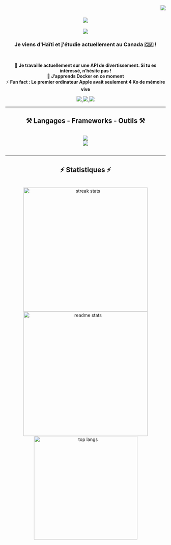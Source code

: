 <img align="right" src="https://visitor-badge.laobi.icu/badge?page_id=Handy-up" />

<h1 align="center">
    <img src="https://readme-typing-svg.herokuapp.com/?font=Righteous&size=35&center=true&vCenter=true&width=500&height=70&duration=10000&lines=Salut,+Je+suis+Pierre+Handy!+👋;" />
</h1>

<div align="center">
  <img src="https://profile-counter.glitch.me/Handy-up/count.svg?"  />
</div>

###



<h3 align="center">Je viens d'Haïti et j'étudie actuellement au Canada 🇨🇦 !</h3>

<br/>

<div align="center">

🔭 **Je travaille actuellement sur une API de divertissement. Si tu es intéressé, n’hésite pas !**  
🌱 **J’apprends Docker en ce moment**  
⚡ **Fun fact : Le premier ordinateur Apple avait seulement 4 Ko de mémoire vive**  

</div>

<div align="center"> 
  <a href="mailto:pierrehandy8@gmail.com">
    <img src="https://img.shields.io/badge/Gmail-333333?style=for-the-badge&logo=gmail&logoColor=red" />
  </a>
  <a href="https://www.linkedin.com/in/handy-charles-g-pierre-5977a9186/" target="_blank">
    <img src="https://img.shields.io/badge/LinkedIn-0077B5?style=for-the-badge&logo=linkedin&logoColor=white" target="_blank" />
  </a>
  <a href="https://pierrehandy.com" target="_blank">
     <img src="https://img.shields.io/badge/Portfolio-FF5722?style=for-the-badge&logo=todoist&logoColor=white" target="_blank" />
  </a>
</div>

<hr/>

<h2 align="center">⚒️ Langages - Frameworks - Outils ⚒️</h2>
<br/>
<div align="center">
    <img src="https://skillicons.dev/icons?i=java,kotlin,flutter,mongodb,raspberrypi,git,docker,figma,vscode,github" /><br>
    <img src="https://skillicons.dev/icons?i=python,nodejs,javascript,express,angular,mysql,c#" />
</div>

<br/>
<hr/>

<h2 align="center">⚡ Statistiques ⚡</h2>
<br/>
<div align="center">
  <img width=390 src="https://github-readme-streak-stats.herokuapp.com/?user=Handy-up&count_private=true&theme=react&border_radius=10" alt="streak stats"/>
  <img width=390 src="https://github-readme-stats.vercel.app/api?username=Handy-up&count_private=true&show_icons=true&theme=react&rank_icon=github&border_radius=10" alt="readme stats" />
  <br/>
  <img width=325 align="center" src="https://github-readme-stats.vercel.app/api/top-langs/?username=Handy-up&hide=HTML&langs_count=8&layout=compact&theme=react&border_radius=10&size_weight=0.5&count_weight=0.5" alt="top langs" />
</div>

<br/><br/>

